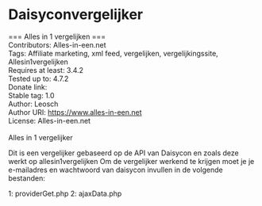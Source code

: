 # Daisyconvergelijker

=== Alles in 1 vergelijken ===<br>
Contributors: Alles-in-een.net<br>
Tags: Affiliate marketing, xml feed, vergelijken, vergelijkingssite, Allesin1vergelijken<br>
Requires at least: 3.4.2<br>
Tested up to: 4.7.2<br>
Donate link:<br>
Stable tag: 1.0<br>
Author: Leosch<br> 
Author URI: <a href="https://www.alles-in-een.net/">https://www.alles-in-een.net</a><br>
License: Alles-in-een.net<br>
<br>
Alles in 1 vergelijker

Dit is een vergelijker gebaseerd op de API van Daisycon en zoals deze werkt op allesin1vergelijken
Om de vergelijker werkend te krijgen moet je je e-mailadres en wachtwoord van daisycon invullen in de volgende bestanden:

1: providerGet.php
2: ajaxData.php





